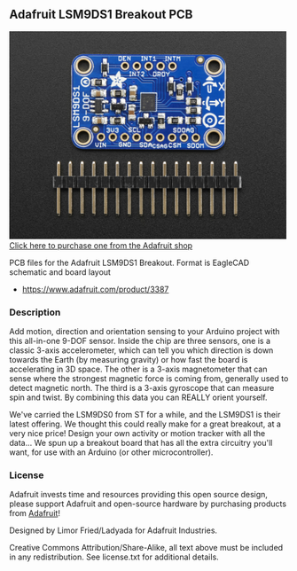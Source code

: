 ## Adafruit LSM9DS1 Breakout PCB

<a href="http://www.adafruit.com/products/3387"><img src="assets/image.jpg?raw=true" width="500px"><br/>
Click here to purchase one from the Adafruit shop</a>

PCB files for the Adafruit LSM9DS1 Breakout. Format is EagleCAD schematic and board layout
* https://www.adafruit.com/product/3387

### Description

Add motion, direction and orientation sensing to your Arduino project with this all-in-one 9-DOF sensor. Inside the chip are three sensors, one is a classic 3-axis accelerometer, which can tell you which direction is down towards the Earth (by measuring gravity) or how fast the board is accelerating in 3D space. The other is a 3-axis magnetometer that can sense where the strongest magnetic force is coming from, generally used to detect magnetic north. The third is a 3-axis gyroscope that can measure spin and twist. By combining this data you can REALLY orient yourself.

We've carried the LSM9DS0 from ST for a while, and the LSM9DS1 is their latest offering. We thought this could really make for a great breakout, at a very nice price! Design your own activity or motion tracker with all the data... We spun up a breakout board that has all the extra circuitry you'll want, for use with an Arduino (or other microcontroller).

### License

Adafruit invests time and resources providing this open source design, please support Adafruit and open-source hardware by purchasing products from [Adafruit](https://www.adafruit.com)!

Designed by Limor Fried/Ladyada for Adafruit Industries.

Creative Commons Attribution/Share-Alike, all text above must be included in any redistribution. See license.txt for additional details.
